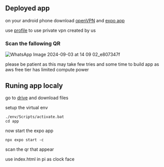 ## Deployed app
on your android phone  download [openVPN](https://play.google.com/store/search?q=openvpn&c=apps&hl=en) and [expo app](https://play.google.com/store/search?q=expo&c=apps&hl=en)

use [profile](https://github.com/soumya4279/SIH_INTERNAL_ROUND_1_S.T.A.Rs/blob/main/Files/profile-625746477152312984.ovpn) to use private vpn created by us

### Scan the fallowing QR
![WhatsApp Image 2024-09-03 at 14 09 02_e807347f](https://github.com/user-attachments/assets/5f48a215-b511-4aa2-ac79-df9c131aabbe)


please be patient as this may take few tries and some time to build app as aws free tier has limited compute power

## Runing app localy

go to [drive](https://drive.google.com/drive/folders/1Dk1mCGuLHv4nt1Vo1uojzJrd8lPSncG0?usp=sharing) and download files


setup the virtual env 

```
./env/Scripts/activate.bat
cd app
```

 now start the expo app

```
npx expo start -c
```

scan the qr that appear

use index.html in pi as clock face
